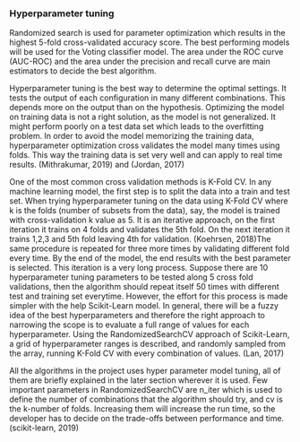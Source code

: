 ### Hyperparameter tuning 

Randomized search is used for parameter optimization which results in the highest 5-fold cross-validated accuracy score. The best performing models will be used for the Voting classifier model. The area under the ROC curve (AUC-ROC) and the area under the precision and recall curve are main estimators to decide the best algorithm.

Hyperparameter tuning is the best way to determine the optimal settings. It tests the output of each configuration in many different combinations. This depends more on the output than on the hypothesis. Optimizing the model on training data is not a right solution, as the model is not generalized. It might perform poorly on a test data set which leads to the overfitting problem. In order to avoid the model memorizing the training data, hyperparameter optimization cross validates the model many times using folds. This way the training data is set very well and can apply to real time results. (Mithrakumar, 2019) and (Jordan, 2017)

One of the most common cross validation methods is K-Fold CV. In any machine learning model, the first step is to split the data into a train and test set. When trying hyperparameter tuning on the data using K-Fold CV where k is the folds (number of subsets from the data), say, the model is trained with cross-validation k value as 5. It is an iterative approach, on the first iteration it trains on 4 folds and validates the 5th fold. On the next iteration it trains 1,2,3 and 5th fold leaving 4th for validation. (Koehrsen, 2018)The same procedure is repeated for three more times by validating different fold every time. By the end of the model, the end results with the best parameter is selected. This iteration is a very long process. Suppose there are 10 hyperparameter tuning parameters to be tested along 5 cross fold validations, then the algorithm should repeat itself 50 times with different test and training set everytime. However, the effort for this process is made simpler with the help Scikit-Learn model. In general, there will be a fuzzy idea of the best hyperparameters and therefore the right approach to narrowing the scope is to evaluate a full range of values for each hyperparameter. Using the RandomizedSearchCV approach of Scikit-Learn, a grid of hyperparameter ranges is described, and randomly sampled from the array, running K-Fold CV with every combination of values. (Lan, 2017)

All the algorithms in the project uses hyper parameter model tuning, all of them are briefly explained in the later section wherever it is used. Few important parameters in RandomizedSearchCV are n_iter which is used to define the number of combinations that the algorithm should try, and cv is the k-number of folds. Increasing them will increase the run time, so the developer has to decide on the trade-offs between performance and time. (scikit-learn, 2019)
